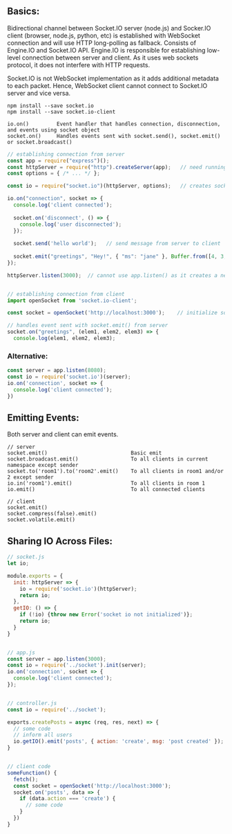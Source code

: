 ## Basics:
Bidirectional channel between Socket.IO server (node.js) and Socker.IO client (browser, node.js, python, etc) is established with WebSocket connection and will use HTTP long-polling as fallback. Consists of Engine.IO and Socket.IO API. Engine.IO is responsible for establishing low-level connection between server and client. As it uses web sockets protocol, it does not interfere with HTTP requests.

Socket.IO is not WebSocket implementation as it adds additional metadata to each packet. Hence, WebSocket client cannot connect to Socket.IO server and vice versa.

```
npm install --save socket.io
npm install --save socket.io-client

io.on()         Event handler that handles connection, disconnection, and events using socket object
socket.on()     Handles events sent with socket.send(), socket.emit() or socket.broadcast()
```

```javascript
// establishing connection from server
const app = require("express")();
const httpServer = require("http").createServer(app);   // need running http server
const options = { /* ... */ };

const io = require("socket.io")(httpServer, options);   // creates socket.io instance built on top of http server

io.on("connection", socket => {
  console.log('client connected');
  
  socket.on('disconnect', () => {
    console.log('user disconnected');
  });
  
  socket.send('hello world');   // send message from server to client
  
  socket.emit("greetings", "Hey!", { "ms": "jane" }, Buffer.from([4, 3, 3, 1]));
});

httpServer.listen(3000);  // cannot use app.listen() as it creates a new HTTP server


// establishing connection from client
import openSocket from 'socket.io-client';

const socket = openSocket('http://localhost:3000');    // initialize socket object to establish client connection to server

// handles event sent with socket.emit() from server
socket.on("greetings", (elem1, elem2, elem3) => {
  console.log(elem1, elem2, elem3);
```

### Alternative: 

```js
const server = app.listen(8080);
const io = require('socket.io')(server);
io.on('connection', socket => {
  console.log('client connected');
})

```

## Emitting Events:
Both server and client can emit events. 
```
// server
socket.emit()                           Basic emit
socket.broadcast.emit()                 To all clients in current namespace except sender
socket.to('room1').to('room2'.emit()    To all clients in room1 and/or 2 except sender
io.in('room1').emit()                   To all clients in room 1
io.emit()                               To all connected clients

// client
socket.emit()
socket.compress(false).emit()
socket.volatile.emit()
```


## Sharing IO Across Files:
```javascript
// socket.js
let io;

module.exports = {
  init: httpServer => {
    io = require('socket.io')(httpServer);
    return io;
  }, 
  getIO: () => {
    if (!io) {throw new Error('socket io not initialized')};
    return io;
  }
}


// app.js
const server = app.listen(3000);
const io = require('../socket').init(server);
io.on('connection', socket => {
  console.log('client connected');
});


// controller.js
const io = require('../socket');

exports.createPosts = async (req, res, next) => {
  // some code
  // inform all users
  io.getIO().emit('posts', { action: 'create', msg: 'post created' });
}


// client code
someFunction() {
  fetch();
  const socket = openSocket('http://localhost:3000');
  socket.on('posts', data => {
    if (data.action === 'create') {
      // some code
    }
  })
}
```
